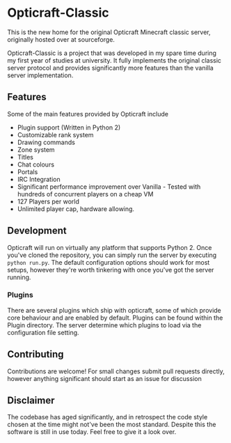 # Opticraft-Classic

This is the new home for the original Opticraft Minecraft classic server, originally hosted over at sourceforge.

Opticraft-Classic is a project that was developed in my spare time during my first year of studies at university.
It fully implements the original classic server protocol and provides significantly more features than the vanilla server implementation.

## Features
Some of the main features provided by Opticraft include
* Plugin support (Written in Python 2)
* Customizable rank system
* Drawing commands
* Zone system
* Titles
* Chat colours
* Portals
* IRC Integration
* Significant performance improvement over Vanilla - Tested with hundreds of concurrent players on a cheap VM
* 127 Players per world
* Unlimited player cap, hardware allowing.

## Development
Opticraft will run on virtually any platform that supports Python 2. Once you've cloned the repository, you can simply run the server by executing `python run.py`.
The default configuration options should work for most setups, however they're worth tinkering with once you've got the server running.

### Plugins
There are several plugins which ship with opticraft, some of which provide core behaviour and are enabled by default. Plugins can be found within the Plugin directory.
The server determine which plugins to load via the configuration file setting.


## Contributing
Contributions are welcome! For small changes submit pull requests directly, however anything significant should start as an issue for discussion

## Disclaimer
The codebase has aged significantly, and in retrospect the code style chosen at the time might not've been the most standard.
Despite this the software is still in use today. Feel free to give it a look over.
